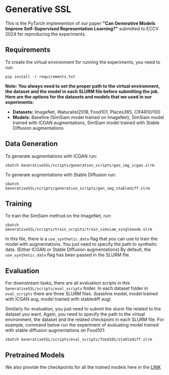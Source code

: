 # Generative SSL

This is the PyTorch implemention of our paper **"Can Generative Models Improve Self-Supervised Representation Learning?"** submitted to ECCV 2024 for reproducing the experiments.

## Requirements

To create the virtual environment for running the experiments, you need to run:

`pip install -r requirements.txt`

**Note:** 
**You always need to set the proper path to the virtual environment, the dataset and the model in each SLURM file before submitting the job. Here are the options for the datasets and models that we used in our experiments:**

- **Datasets:** ImageNet, iNaturalist2018, Food101, Places365, CIFAR10/100
- **Models:** Baseline (SimSiam model trained on ImageNet), SimSiam model trained with ICGAN augmentations, SimSiam model trained with Stable Diffusion augmentations

## Data Generation

To generate augmentations with ICGAN run:

`sbatch GenerativeSSL/scripts/generation_scripts/gen_img_icgan.slrm`

To generate augmentations with Stable Diffusion run:

`sbatch GenerativeSSL/scripts/generation_scripts/gen_img_stablediff.slrm`

## Training 

To train the SimSiam method on the ImageNet, run:

`sbatch GenerativeSSL/scripts/train_scrpits/train_simsiam_singlenode.slrm`

In this file, there is a `use_synthetic_data` flag that you can use to train the model with augmentations. You just need to specify the path to synthetic data. (Either ICGAN or Stable Diffusion augmentations) By default, the `use_synthetic_data` flag has been passed in the SLURM file.

## Evaluation

For downstream tasks, there are all evaluation scripts in this `GenerativeSSL/scripts/eval_scripts`  folder. In each dataset folder in `eval_scripts` there are three SLURM files. (baseline model, model trained with ICGAN aug, model trained with stablediff aug)

Similarly for evaluation, you just need to submit the slurm file related to the dataset you want. Again, you need to specify the path to the virtual environment, the dataset and the related checkpoint in each SLURM file. For example, command below run the experiment of evaluating model trained with stable diffusion augmentations on Food101:

`sbatch GenerativeSSL/scripts/eval_scripts/food101/stablediff.slrm`

## Pretrained Models

We also provide the checkpoints for all the trained models here in the [LINK](https://drive.google.com/drive/folders/1xPIbf1cOPqzIzuZ185GjAprA8XmQ0Tvu)


